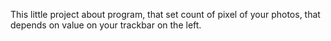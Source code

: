This little project about program, that set count of pixel of your photos, that depends on value on your trackbar on the left.
